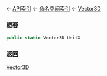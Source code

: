 ← [API索引](Api-Index) ← [命名空间索引](Namespace-Index) ← [Vector3D](VRageMath.Vector3D)

### 概要

```csharp
public static Vector3D UnitX
```

### 返回

[Vector3D](VRageMath.Vector3D)

